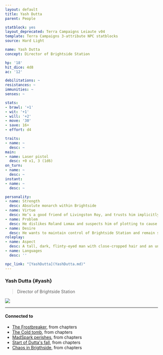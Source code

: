 ```yaml
---
layout: default
title: Yash Dutta
parent: People

statblock: yes
layout_deprecated: Terra Campaigns Leiaute v04
template: Terra Campaigns 3-attribute NPC statblocks
source: Hard Light

name: Yash Dutta
concept: Director of Brightside Station

hp: '18'
hit_dice: 4d8
ac: '12'

debilitations: ~
resistances: ~
immunities: ~
senses: ~

stats:
- brawl: '+1'
- wit: '+1'
- will: '+2'
- move: '30'
- save: 16+
- effort: d4

traits:
- name: ~
  desc: ~
main:
- name: Laser pistol
  desc: +0 x1, 3 (1d6)
on_turn:
- name: ~
  desc: ~
instant:
- name: ~
  desc: ~

personality:
- name: Strength
  desc: Absolute monarch within Brightside
- name: Virtue
  desc: He’s a good friend of Livingston Roy, and trusts him implicitly.
- name: Problem
  desc: He dislikes Roland Lomax and suspects him of plotting to cause an “accident”, though he really doesn’t take him as seriously as he should.
- name: Desire
  desc: He wants to maintain control of Brightside Station and remain safely away from his past.
roleplay:
- name: Aspect
  desc: A tall, dark, flinty-eyed man with close-cropped hair and an unblinking gaze. Somewhere past seventy but still vigorous.
- name: Languages
  desc: ''

npc_link: "[YashDutta](YashDutta.md)"
---
```

### Yash Dutta {#yash}

> Director of Brightside Station

![](https://i.imgur.com/PJUQUQn.png)

---
#### Connected to

<!-- QueryToSerialize: LIST without ID "["+ title + "](https://terra-campaigns.github.io/"+ regexreplace(file.path, ".md", "") + ")" + ", from " + regexreplace(file.folder, "hostile/", "") FROM ([[]]) OR outgoing([[]]) WHERE file.name != this.file.name AND file.name != "directory" AND file.name != "campaigns" SORT file.folder DESC -->
<!-- SerializedQuery: LIST without ID "["+ title + "](https://terra-campaigns.github.io/"+ regexreplace(file.path, ".md", "") + ")" + ", from " + regexreplace(file.folder, "hostile/", "") FROM ([[]]) OR outgoing([[]]) WHERE file.name != this.file.name AND file.name != "directory" AND file.name != "campaigns" SORT file.folder DESC -->
- [The Frostbreaker](https://terra-campaigns.github.io/hostile/chapters/chap001), from chapters
- [The Cold tomb](https://terra-campaigns.github.io/hostile/chapters/chap002), from chapters
- [MadSpark perishes](https://terra-campaigns.github.io/hostile/chapters/chap004), from chapters
- [Start of Dutta's fall](https://terra-campaigns.github.io/hostile/chapters/chap006), from chapters
- [Chaos in Brigthside](https://terra-campaigns.github.io/hostile/chapters/chap007), from chapters
<!-- SerializedQuery END -->
